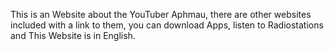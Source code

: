 This is an Website about the YouTuber Aphmau, there are other websites included with a link to them, you can download Apps, listen to Radiostations and This Website is in English.
